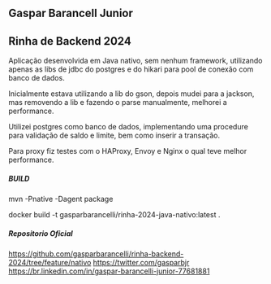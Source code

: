 ## Gaspar Barancell Junior


## Rinha de Backend 2024

Aplicação desenvolvida em Java nativo, sem nenhum framework, utilizando apenas as libs de jdbc do postgres e do hikari para pool de conexão com banco de dados.

Inicialmente estava utilizando a lib do gson, depois mudei para a jackson, mas removendo a lib e fazendo o parse manualmente, melhorei a performance.

Utilizei postgres como banco de dados, implementando uma procedure para validação de saldo e limite, bem como inserir a transação.

Para proxy fiz testes com o HAProxy, Envoy e Nginx o qual teve melhor performance.


##### BUILD

mvn -Pnative -Dagent package

docker build -t gasparbarancelli/rinha-2024-java-nativo:latest .


##### Repositorio Oficial

https://github.com/gasparbarancelli/rinha-backend-2024/tree/feature/nativo
https://twitter.com/gasparbjr
https://br.linkedin.com/in/gaspar-barancelli-junior-77681881




